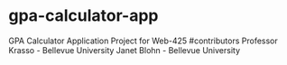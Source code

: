 # gpa-calculator-app
GPA Calculator Application Project for Web-425
#contributors
Professor Krasso - Bellevue University
Janet Blohn - Bellevue University
